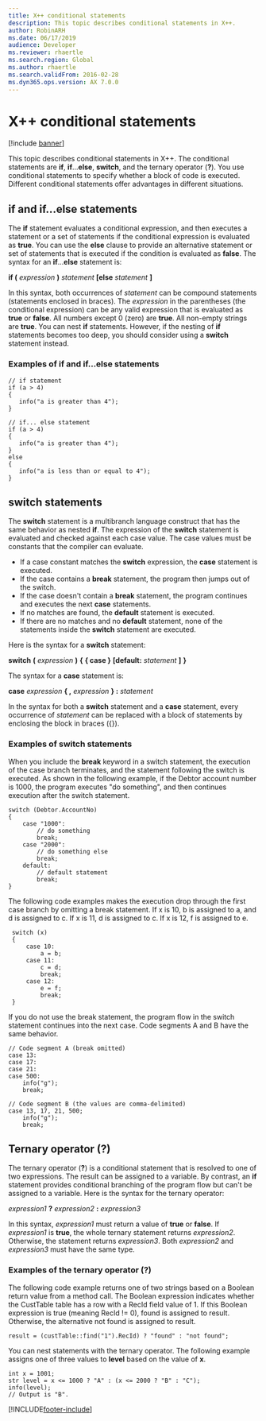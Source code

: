 ```yaml
---
title: X++ conditional statements
description: This topic describes conditional statements in X++.
author: RobinARH
ms.date: 06/17/2019
audience: Developer
ms.reviewer: rhaertle
ms.search.region: Global
ms.author: rhaertle
ms.search.validFrom: 2016-02-28
ms.dyn365.ops.version: AX 7.0.0
---
```


# X++ conditional statements

[!include [banner](../includes/banner.md)]

This topic describes conditional statements in X++. The conditional statements are **if**, **if**...**else**, **switch**, and the ternary operator (**?**). You use conditional statements to specify whether a block of code is executed. Different conditional statements offer advantages in different situations.

## if and if...else statements

The **if** statement evaluates a conditional expression, and then executes a statement or a set of statements if the conditional expression is evaluated as **true**. You can use the **else** clause to provide an alternative statement or set of statements that is executed if the condition is evaluated as **false**. The syntax for an **if**...**else** statement is:

**if (** *expression* **)** 
    *statement* 
**\[else** 
    *statement* 
**\]**

In this syntax, both occurrences of *statement* can be compound statements (statements enclosed in braces). The *expression* in the parentheses (the conditional expression) can be any valid expression that is evaluated as **true** or **false**. All numbers except 0 (zero) are **true**. All non-empty strings are **true**. You can nest **if** statements. However, if the nesting of **if** statements becomes too deep, you should consider using a **switch** statement instead.

### Examples of if and if...else statements

```xpp
// if statement
if (a > 4)
{
   info("a is greater than 4");
}

// if... else statement 
if (a > 4)
{
   info("a is greater than 4");
}
else
{
   info("a is less than or equal to 4");
}
```

## switch statements

The **switch** statement is a multibranch language construct that has the same behavior as nested **if**. The expression of the **switch** statement is evaluated and checked against each case value. The case values must be constants that the compiler can evaluate. 

- If a case constant matches the **switch** expression, the **case** statement is executed. 
- If the case contains a **break** statement, the program then jumps out of the switch. 
- If the case doesn't contain a **break** statement, the program continues and executes the next **case** statements. 
- If no matches are found, the **default** statement is executed. 
- If there are no matches and no **default** statement, none of the statements inside the **switch** statement are executed. 

Here is the syntax for a **switch** statement:

**switch** **(** *expression* **)** **{** **{ case }** **\[default:** *statement* **\]** **}**

The syntax for a **case** statement is:

**case** *expression* **{ ,** *expression* **} :**
    *statement*

In the syntax for both a **switch** statement and a **case** statement, every occurrence of *statement* can be replaced with a block of statements by enclosing the block in braces ({}).

### Examples of switch statements

When you include the **break** keyword in a switch statement, the execution of the case branch terminates, and the statement following the switch is executed. As shown in the following example, if the Debtor account number is 1000, the program executes "do something", and then continues execution after the switch statement.

```xpp
switch (Debtor.AccountNo)
{
    case "1000":
        // do something
        break;
    case "2000":
        // do something else
        break;
    default:
        // default statement
        break;
}
```

The following code examples makes the execution drop through the first case branch by omitting a break statement. If x is 10, b is assigned to a, and d is assigned to c. If x is 11, d is assigned to c. If x is 12, f is assigned to e.

```xpp
 switch (x)
 {
     case 10:
         a = b;
     case 11:
         c = d;
         break;
     case 12:
         e = f;
         break;
 }
```

If you do not use the break statement, the program flow in the switch statement continues into the next case. Code segments A and B
have the same behavior. 

```xpp
// Code segment A (break omitted)
case 13:
case 17:
case 21:
case 500:
    info("g");
    break;

// Code segment B (the values are comma-delimited)
case 13, 17, 21, 500;
    info("g");
    break;
```

## Ternary operator (?)

The ternary operator (**?**) is a conditional statement that is resolved to one of two expressions. The result can be assigned to a variable. By contrast, an **if** statement provides conditional branching of the program flow but can't be assigned to a variable. Here is the syntax for the ternary operator:

*expression1* **?** *expression2* **:** *expression3*

In this syntax, *expression1* must return a value of **true** or **false**. If *expression1* is **true**, the whole ternary statement returns *expression2*. Otherwise, the statement returns *expression3*. Both *expression2* and *expression3* must have the same type.

### Examples of the ternary operator (?)

The following code example returns one of two strings based on a Boolean return value from a method call. The Boolean expression indicates whether the CustTable table has a row with a RecId field value of 1. If this Boolean expression is true (meaning RecId != 0), found is assigned to result. Otherwise, the alternative not found is assigned to result.

```xpp
result = (custTable::find("1").RecId) ? "found" : "not found";
```

You can nest statements with the ternary operator. The following example assigns one of three values to **level** based on the value of **x**.

```xpp
int x = 1001;
str level = x <= 1000 ? "A" : (x <= 2000 ? "B" : "C");
info(level);
// Output is "B".
```


[!INCLUDE[footer-include](../../../includes/footer-banner.md)]